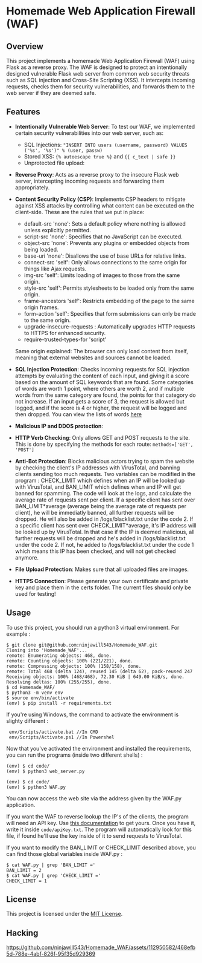 # Homemade Web Application Firewall (WAF)

## Overview

This project implements a homemade Web Application Firewall (WAF) using Flask as a reverse proxy. The WAF is designed to protect an intentionally designed vulnerable Flask web server from common web security threats such as SQL injection and Cross-Site Scripting (XSS). It intercepts incoming requests, checks them for security vulnerabilities, and forwards them to the web server if they are deemed safe.

## Features

- **Intentionally Vulnerable Web Server**: To test our WAF, we implemented certain security vulnerabilities into our web server, such as:
    - SQL Injections: ```"INSERT INTO users (username, password) VALUES ('%s', '%s')" % (user, passw)```
    - Stored XSS: ```{% autoescape true %}``` and ```{{ c_text | safe }}```
    - Unprotected file upload:

- **Reverse Proxy**: Acts as a reverse proxy to the insecure Flask web server, intercepting incoming requests and forwarding them appropriately.

- **Content Security Policy (CSP)**: Implements CSP headers to mitigate against XSS attacks by controlling what content can be executed on the client-side. These are the rules that we put in place: 
    - default-src 'none': Sets a default policy where nothing is allowed unless explicitly permitted.
    - script-src 'none': Specifies that no JavaScript can be executed.
    - object-src 'none': Prevents any plugins or embedded objects from being loaded.
    - base-uri 'none': Disallows the use of base URLs for relative links.
    - connect-src 'self': Only allows connections to the same origin for things like Ajax requests.
    - img-src 'self': Limits loading of images to those from the same origin.
    - style-src 'self': Permits stylesheets to be loaded only from the same origin.
    - frame-ancestors 'self': Restricts embedding of the page to the same origin frames.
    - form-action 'self': Specifies that form submissions can only be made to the same origin.
    - upgrade-insecure-requests : Automatically upgrades HTTP requests to HTTPS for enhanced security.
    - require-trusted-types-for 'script' 

    Same origin explained: The browser can only load content from itself, meaning that external websites and sources cannot be loaded.

- **SQL Injection Protection**: Checks incoming requests for SQL injection attempts by evaluating the content of each input, and giving it a score based on the amount of SQL keywords that are found. Some categories of words are worth 1 point, where others are worth 2, and if multiple words from the same category are found, the points for that category do not increase. If an input gets a score of 3, the request is allowed but logged, and if the score is 4 or higher, the request will be logged and then dropped. You can view the lists of words [here](code/checks/sql.json)

- **Malicious IP and DDOS protection**: 

- **HTTP Verb Checking**: Only allows GET and POST requests to the site. This is done by specifying the methods for each route: ```methods=['GET', 'POST']```

- **Anti-Bot Protection**: Blocks malicious actors trying to spam the website by checking the client's IP addresses with VirusTotal, and banning clients sending too much requests. Two variables can be modified in the program : CHECK_LIMIT which defines when an IP will be looked up with VirusTotal, and BAN_LIMIT which defines when and IP will get banned for spamming. The code will look at the logs, and calculate the average rate of requests sent per client. If a specific client has sent over BAN_LIMIT\*average (average being the average rate of requests per client), he will be immediatly banned, all further requests will be dropped. He will also be added in /logs/blacklist.txt under the code 2. If a specific client has sent over CHECK_LIMIT\*average, it's IP address will be looked up by VirusTotal. In that case if the IP is deemed malicious, all further requests will be dropped and he's added in /logs/blacklist.txt under the code 2. If not, he added to /logs/blacklist.txt under the code 1 which means this IP has been checked, and will not get checked anymore.

- **File Upload Protection**: Makes sure that all uploaded files are images.

- **HTTPS Connection**: Please generate your own certificate and private key and place them in the certs folder. The current files should only be used for testing!


## Usage

To use this project, you should run a python3 virtual environment. For example :

```console
$ git clone git@github.com:ninjawill543/Homemade_WAF.git
Cloning into 'Homemade_WAF'...
remote: Enumerating objects: 468, done.
remote: Counting objects: 100% (221/221), done.
remote: Compressing objects: 100% (158/158), done.
remote: Total 468 (delta 124), reused 145 (delta 62), pack-reused 247
Receiving objects: 100% (468/468), 72.30 KiB | 649.00 KiB/s, done.
Resolving deltas: 100% (255/255), done.
$ cd Homemade_WAF/
$ python3 -m venv env
$ source env/bin/activate
(env) $ pip install -r requirements.txt
```

If you're using Windows, the command to activate the environment is slighty different :

```console
 env/Scripts/activate.bat //In CMD
 env/Scripts/Activate.ps1 //In Powershel
```

Now that you've activated the environment and installed the requirements, you can run the programs (inside two different shells) :

```console
(env) $ cd code/
(env) $ python3 web_server.py
```

```console
(env) $ cd code/
(env) $ python3 WAF.py
```

You can now access the web site via the address given by the WAF.py application.

If you want the WAF to reverse lookup the IP's of the clients, the program will need an API key. Use [this documentation](https://docs.virustotal.com/docs/api-overview) to get yours. Once you have it, write it inside `code/apiKey.txt`. The program will automatically look for this file, if found he'll use the key inside of it to send requests to VirusTotal.

If you want to modify the BAN_LIMIT or CHECK_LIMIT described above, you can find those global variables inside WAF.py :

```console
$ cat WAF.py | grep 'BAN_LIMIT ='
BAN_LIMIT = 2
$ cat WAF.py | grep 'CHECK_LIMIT ='
CHECK_LIMIT = 1
```

## License

This project is licensed under the [MIT License](LICENSE).


## Hacking

https://github.com/ninjawill543/Homemade_WAF/assets/112950582/468efb5d-788e-4abf-826f-95f35d929369


